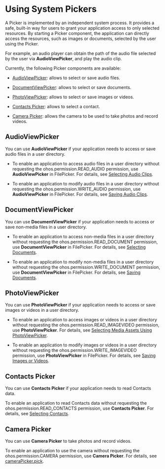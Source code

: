 # Using System Pickers

A Picker is implemented by an independent system process. It provides a safe, built-in way for users to grant your application access to only selected resources. By starting a Picker component, the application can directly access the resources, such as images or documents, selected by the user using the Picker.

For example, an audio player can obtain the path of the audio file selected by the user via **AudioViewPicker**, and play the audio clip.

Currently, the following Picker components are available:

- [AudioViewPicker](#audioviewpicker): allows to select or save audio files.

- [DocumentViewPicker](#documentviewpicker): allows to select or save documents.

- [PhotoViewPicker](#photoviewpicker): allows to select or save images or videos.

- [Contacts Picker](#contacts-picker): allows to select a contact.

- [Camera Picker](#camera-picker): allows the camera to be used to take photos and record videos.

<!--RP1--><!--RP1End-->

## AudioViewPicker

You can use **AudioViewPicker** if your application needs to access or save audio files in a user directory.

- To enable an application to access audio files in a user directory without requesting the ohos.permission.READ_AUDIO permission, use **AudioViewPicker** in FilePicker. For details, see [Selecting Audio Clips](../../file-management/select-user-file.md#selecting-audio-clips).

- To enable an application to modify audio files in a user directory without requesting the ohos.permission.WRITE_AUDIO permission, use **AudioViewPicker** in FilePicker. For details, see [Saving Audio Clips](../../file-management/save-user-file.md#saving-audio-clips).

## DocumentViewPicker

You can use **DocumentViewPicker** if your application needs to access or save non-media files in a user directory.

- To enable an application to access non-media files in a user directory without requesting the ohos.permission.READ_DOCUMENT permission, use **DocumentViewPicker** in FilePicker. For details, see [Selecting Documents](../../file-management/select-user-file.md#selecting-documents).

- To enable an application to modify non-media files in a user directory without requesting the ohos.permission.WRITE_DOCUMENT permission, use **DocumentViewPicker** in FilePicker. For details, see [Saving Documents](../../file-management/save-user-file.md#saving-documents).

## PhotoViewPicker

You can use **PhotoViewPicker** if your application needs to access or save images or videos in a user directory.

- To enable an application to access images or videos in a user directory without requesting the ohos.permission.READ_IMAGEVIDEO permission, use **PhotoViewPicker**. For details, see [Selecting Media Assets Using PhotoViewPicker](../../media/medialibrary/photoAccessHelper-resource-guidelines.md#selecting-media-assets-using-photoviewpicker).

- To enable an application to modify images or videos in a user directory without requesting the ohos.permission.WRITE_IMAGEVIDEO permission, use **PhotoViewPicker** in FilePicker. For details, see [Saving Images or Videos](../../file-management/save-user-file.md#saving-images-or-videos).

## Contacts Picker

You can use **Contacts Picker** if your application needs to read Contacts data.

To enable an application to read Contacts data without requesting the ohos.permission.READ_CONTACTS permission, use **Contacts Picker**. For details, see [Selecting Contacts](../../contacts/contacts-intro.md#selecting-contacts).

## Camera Picker

You can use **Camera Picker** to take photos and record videos.

To enable an application to use the camera without requesting the ohos.permission.CAMERA permission, use **Camera Picker**. For details, see [cameraPicker.pick](../../reference/apis-camera-kit/js-apis-cameraPicker.md#pick).

<!--RP2-->
<!--RP2End-->


<!--no_check-->